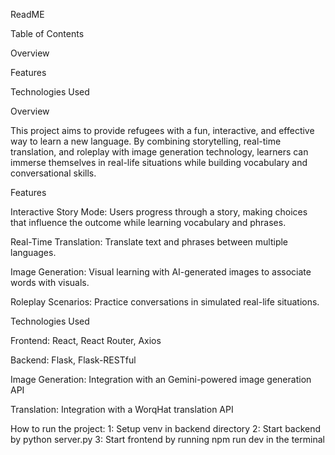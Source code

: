 ReadME

Table of Contents

Overview

Features

Technologies Used

Overview

This project aims to provide refugees with a fun, interactive, and effective way to learn a new language. By combining storytelling, real-time translation, and roleplay with image generation technology, learners can immerse themselves in real-life situations while building vocabulary and conversational skills.

Features

Interactive Story Mode: Users progress through a story, making choices that influence the outcome while learning vocabulary and phrases.

Real-Time Translation: Translate text and phrases between multiple languages.

Image Generation: Visual learning with AI-generated images to associate words with visuals.

Roleplay Scenarios: Practice conversations in simulated real-life situations.

Technologies Used

Frontend: React, React Router, Axios

Backend: Flask, Flask-RESTful

Image Generation: Integration with an Gemini-powered image generation API

Translation: Integration with a WorqHat translation API

How to run the project:
 1: Setup venv in backend directory
 2: Start backend by python server.py
 3: Start frontend by running npm run dev in the terminal